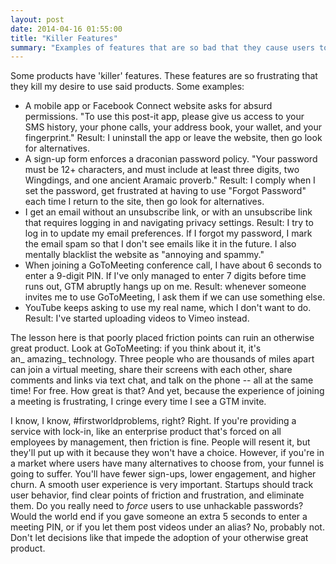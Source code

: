 ```yaml
---
layout: post
date: 2014-04-16 01:55:00
title: "Killer Features"
summary: "Examples of features that are so bad that they cause users to stop using products."
---
```


Some products have 'killer' features. These features are so frustrating that they kill my desire to use said products. Some examples:

- A mobile app or Facebook Connect website asks for absurd permissions. "To use this post-it app, please give us access to your SMS history, your phone calls, your address book, your wallet, and your fingerprint." Result: I uninstall the app or leave the website, then go look for alternatives.
- A sign-up form enforces a draconian password policy. "Your password must be 12+ characters, and must include at least three digits, two Wingdings, and one ancient Aramaic proverb." Result: I comply when I set the password, get frustrated at having to use "Forgot Password" each time I return to the site, then go look for alternatives.
- I get an email without an unsubscribe link, or with an unsubscribe link that requires logging in and navigating privacy settings. Result: I try to log in to update my email preferences. If I forgot my password, I mark the email spam so that I don't see emails like it in the future. I also mentally blacklist the website as "annoying and spammy."
- When joining a GoToMeeting conference call, I have about 6 seconds to enter a 9-digit PIN. If I've only managed to enter 7 digits before time runs out, GTM abruptly hangs up on me. Result: whenever someone invites me to use GoToMeeting, I ask them if we can use something else.
- YouTube keeps asking to use my real name, which I don't want to do. Result: I've started uploading videos to Vimeo instead.  

The lesson here is that poorly placed friction points can ruin an otherwise great product. Look at GoToMeeting: if you think about it, it's an_ amazing_ technology. Three people who are thousands of miles apart can join a virtual meeting, share their screens with each other, share comments and links via text chat, and talk on the phone -- all at the same time! For free. How great is that? And yet, because the experience of joining a meeting is frustrating, I cringe every time I see a GTM invite.

I know, I know, #firstworldproblems, right? Right. If you're providing a service with lock-in, like an enterprise product that's forced on all employees by management, then friction is fine. People will resent it, but they'll put up with it because they won't have a choice. However, if you're in a market where users have many alternatives to choose from, your funnel is going to suffer. You'll have fewer sign-ups, lower engagement, and higher churn. A smooth user experience is very important. Startups should track user behavior, find clear points of friction and frustration, and eliminate them. Do you really need to _force_ users to use unhackable passwords? Would the world end if you gave someone an extra 5 seconds to enter a meeting PIN, or if you let them post videos under an alias? No, probably not. Don't let decisions like that impede the adoption of your otherwise great product.